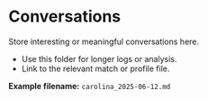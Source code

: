 # Conversations

Store interesting or meaningful conversations here.

- Use this folder for longer logs or analysis.
- Link to the relevant match or profile file.

**Example filename:** `carolina_2025-06-12.md`
